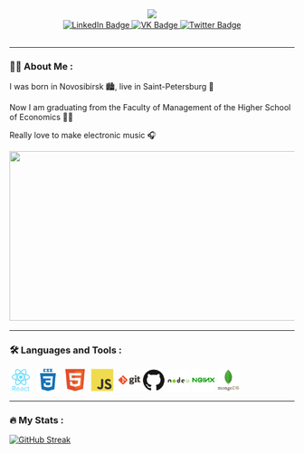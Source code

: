 <div id="header" align="center" >
  <img src="https://media.giphy.com/media/R03zWv5p1oNSQd91EP/giphy.gif" width="270"/>
  <div id="badges" class="links">
  <a href="https://www.linkedin.com/in/artemiy-zemlyanukhin-a56ba9221" class="link">
    <img src="https://img.shields.io/badge/LinkedIn-blue?style=for-the-badge&logo=linkedin&logoColor=white" alt="LinkedIn Badge"/>
  </a>
  <a href="https://vk.com/artzn" class="link">
    <img src="https://img.shields.io/badge/vk-blue?style=for-the-badge&logo=vk&logoColor=white" alt="VK Badge"/>
  </a>
  <a href="https://t.me/artemiszeep" class="link">
    <img src="https://img.shields.io/badge/Twitter-blue?style=for-the-badge&logo=twitter&logoColor=white" alt="Twitter Badge"/>
  </a>
    
</div>
<img src="https://komarev.com/ghpvc/?username=ArtemisZeep&style=flat-square&color=blue" alt="" class="counter"/>
</div>

---

### :man_technologist: About Me :
I was born in Novosibirsk :cityscape:, live in Saint-Petersburg :city_sunrise:

Now I am graduating from the Faculty of Management of the Higher School of Economics :man_student:

Really love to make electronic music :headphones:
<div align="center">
  <img src="https://media.giphy.com/media/dWesBcTLavkZuG35MI/giphy.gif" width="600" height="300"/>
</div>

---

### :hammer_and_wrench: Languages and Tools :

<div>
  <img src="https://github.com/devicons/devicon/blob/master/icons/react/react-original-wordmark.svg" title="React" alt="React" width="40" height="40"/>&nbsp;
  <img src="https://github.com/devicons/devicon/blob/master/icons/css3/css3-plain-wordmark.svg"  title="CSS3" alt="CSS" width="40" height="40"/>&nbsp;
  <img src="https://github.com/devicons/devicon/blob/master/icons/html5/html5-original.svg" title="HTML5" alt="HTML" width="40" height="40"/>&nbsp;
  <img src="https://github.com/devicons/devicon/blob/master/icons/javascript/javascript-original.svg" title="JavaScript" alt="JavaScript" width="40" height="40"/>&nbsp;
  <img src="https://github.com/devicons/devicon/blob/master/icons/git/git-original-wordmark.svg" title="Git" **alt="Git" width="40" height="40"/>
  <img src="https://github.com/devicons/devicon/blob/master/icons/github/github-original.svg" title="GitHub" **alt="GitHub" width="40" height="40"/>
  <img src="https://github.com/devicons/devicon/blob/master/icons/nodejs/nodejs-original-wordmark.svg" title="Node.JS" **alt="Node.JS" width="40" height="40"/>
  <img src="https://github.com/devicons/devicon/blob/master/icons/nginx/nginx-original.svg" title="Ngnix" **alt="Ngnix" width="40" height="40"/>
  <img src="https://github.com/devicons/devicon/blob/master/icons/mongodb/mongodb-original-wordmark.svg" title="MongoDB" **alt="MongoDB" width="40" height="40"/>
</div>

---

### :fire: My Stats :
[![GitHub Streak](http://github-readme-streak-stats.herokuapp.com?user=ArtemisZeep)](https://git.io/streak-stats)
